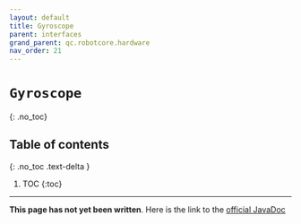 ```yaml
---
layout: default
title: Gyroscope
parent: interfaces
grand_parent: qc.robotcore.hardware
nav_order: 21
---
```

# `Gyroscope`
{: .no_toc}

## Table of contents
{: .no_toc .text-delta }

1. TOC
{:toc}
---
**This page has not yet been written**. Here is the link to the [official JavaDoc](https://ftctechnh.github.io/ftc_app/doc/javadoc/com/qualcomm/robotcore/hardware/Gyroscope.html)
        